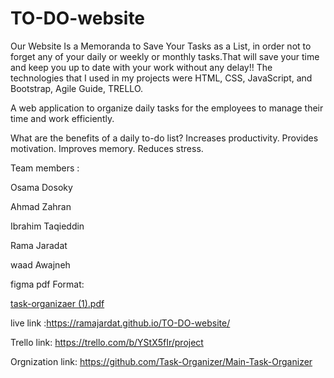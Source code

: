 # TO-DO-website
Our Website Is a Memoranda to Save Your Tasks as a List, in order not to forget any of your daily or weekly or monthly tasks.That will save your time and keep you up to date with your work without any delay!! The technologies that I used in my projects were HTML, CSS, JavaScript, and Bootstrap, Agile Guide, TRELLO.

A web application to organize daily tasks for the employees to manage their time and work efficiently.

What are the benefits of a daily to-do list?
Increases productivity. 
Provides motivation. 
Improves memory. 
Reduces stress. 


Team members :

Osama Dosoky

Ahmad Zahran

Ibrahim Taqieddin

Rama Jaradat

waad Awajneh



figma pdf Format:

[task-organizaer (1).pdf](https://github.com/Ramajardat/TO-DO-website/files/9439636/task-organizaer.1.pdf)



live link :https://ramajardat.github.io/TO-DO-website/





Trello link: https://trello.com/b/YStX5fIr/project


Orgnization link: https://github.com/Task-Organizer/Main-Task-Organizer
